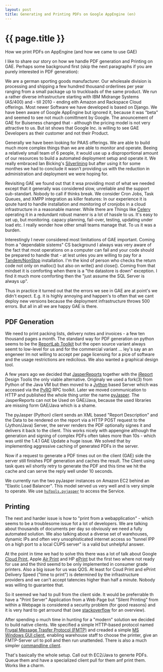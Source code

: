 ```yaml
---
layout: post
title: Generating and Printing PDFs on Google AppEngine (en)
---
```


{{ page.title }}
================

How we print PDFs on AppEngine (and how we came to use GAE)

I like to share our story on how we handle PDF generation and Printing on GAE. Perhaps some background first (skip the next paragraphs if you are purely interested in PDF generation): 

We are a german sporting goods manufacturer. Our wholesale division is processing and shipping a few hundred
thousand orderlines per year ranging from a small package up to truckloads of the same product. We run a
rather diverse infrastructure starting with IBM Midrange Systems (AS/400) and - till 2010 - ending eith
Amazon and Rackspace Cloud offerings. Most newer Software we have developed is based on Django. We have been aware of Google AppEngine but ignored it, because it was "beta" and seemed to see not much comittment by Google. The anouncement of GAE for Buiseness changed that - although the pricing model is not very attractive to us. But ist shows that Google Inc. is willing to see GAE Developers as their customer and not their Product.

Generally we have been looking for PAAS offerings. We are able to build much more complex things than we are
able to monitor and operate. Beeing a relatively small team of 6 people, it would use up a disproportional
amount of our resources to build a automated deployment setup and operate it. We really embraced Ian
Bicking's [Silverlining][1] but after using it for some monthes we had to conclude it wasn't providing us
with the reduction in administration and deployment we were hoping for.

Revisiting GAE we found out that it wsa providing most of what we needed except that it generally was considered slow, unreliable and the support sub-standart. Nobody to call if thinks break.  We consider Cron Jobs, Task Queues, and XMPP integration as killer features: In our experience it is qoute hard to handle installation and monitoring of cronjobs in a cloud infrastructure in a reasonable manner. While there are Things like [Celery][2] operating it in a redundant robust manenr is a lot of hassle to us. It's easy to set up, but monitoring. capacy planning, fail-over, testing, updating under load etc. I really wonder how other small teams manage that. To us it was a burden.

Interestingly I never considered most limitations of GAE important. Coming from a "dependable sistems" CS background I always was very aware of the fact that most operations on a computer can fail and your code should be prepared to handle that - at lest unles you are willing to pay for a [Tandem/NonStop][3] installation. I'm the kind of person who checks the return code not only on malloc() but also on write() and close(). Coming from that mindset it is comforting when there is a "the datastore is down" exception. I find it much more comforting then the "just assume the SQL Server is always up".

Thus in practice it turned out that the errors we see in GAE are at point's we didn't expect. E.g. it is highly annoying and happen's to often that we cant deploy new versions because the deployment infrastructure throws 500 errors. But all in all we are happy GAE is there. 


[1]: http://cloudsilverlining.org/ 
[2]: http://celeryproject.org/
[3]: http://h20223.www2.hp.com/nonstopcomputing/cache/76385-0-0-0-121.html?404m=cache-aspx


PDF Generation
--------------

We need to print packing lists, delivery notes and invoices - a few ten thousand pages a month. The standard way for PDF generation on python seems to be the [ReportLab Toolkit][4] but the open source variant always seemt to low-level for us and for the commercial variant ... ley's say an an engeneer Im not willing to accept per page licensing for a pice of software and the usage restrictions are redicilous. We also wanted a graphical design tool.

A few years ago we decided that [JasperReports][5] together with the [iReport][6] Design Toolis the only viable alternative. Originaly we used a fork(3) from Python of the Java VM but then moved to a [Jython][7] based Server which was accessed via the [PyRO][8] RPC toolkit. Later we moved communication to HTTP and published the whole thing unter the name [pyJasper][9]. The JasperReports can not be Used on GAE/Java, because the used libraries are missing form GAE/Java which is a shame.

The pyJasper (Python) client sends an XML based "Report Description" and the Data to be rendered on the
report via a HTTP POST request to the (Jython/Java) Server, the server renders the PDF optionally signes it
and delivers it back to the client. This works nicely with appengine although the generation and signing of
complex PDFs often takes more than 10s - which was until the 1.4.1 GAE Update a huge issue. We solved that by implementing aggressive caching of generated PDFs in the server.

Now if a request to generate a PDF times out on the client (GAE) side the server still finishes PDF generation and caches the result. The Client using task ques wil shortly retry to generate the PDF and this time we hit the cache and can serve the reply well under 10 seconds.

We currently run the two pyJasper instances on Amazon EC2 behind an "Elastic Load Balancer". This model served us very well and is very simple to operate. We use [`huTools.pyjasper`][9a] to access the Service.

[4]: http://www.reportlab.com/software/opensource/
[5]: http://jasperforge.org/project/jasperreports
[6]: http://jasperforge.org/projects/ireport
[7]: http://www.jython.org/
[8]: http://www.xs4all.nl/~irmen/pyro3/
[9]: https://github.com/hudora/pyJasper
[9a]: https://github.com/hudora/huTools/blob/master/huTools/pyjasper.py


Printing
--------

The next and harder issue is how to "print from a webapplication" - which seems to be a troublesome issue fot a lot of developers. We are talking about thousands of documents per day so obviously we need a fully automated solution. We also talking about a diverse set of warehouses, dynamic IPs and often very unsophisticated internet access so "tunnel IPP on a high port to a local CUPS server" is a valid but unhelpful answer.

At the point in time we had to solve this there was a lot of talk about Google [Cloud Print][10], Apple [Air
Print][11] and HP [ePrint][12] but the first two where not ready for use and the third seemd to be only
implemented in consumer grade printers. Also a big issue for us was QOS. At least for Coud Print and ePrint Delivery Speed ("time to print") is determined by the infrastructure providers and we can't accept tatencies higher than half a minute. Nobody was willing to guarantee that.

[10]: http://blog.chromium.org/2010/04/new-approach-to-printing.html
[11]: http://www.apple.com/ipad/features/airprint.html 
[12]: http://h30495.www3.hp.com/about/eprint

So it seemed we had to pull from the client side. It would be preferrable th have a "Print Server" Application from a Web Page but "Silent Printing" from within a Webpage is considered a security problem (for good reasons) and it is very hard to get arround that (see [stackoverflow][13] for an overview).

After spending o much time in hunting for a "modern" solution we decided to build native clients. We specified a simple HTTP-based protocol named [Frugal Message Trasfer Protocol (FMTP)][14] and creaded a simple [MS Windows GUI client][15], enabling warehouse staff to choose the printer, give an FMTP-Server url to poll and then run unattended. There is also a much simpler [commandline client][15].

[13]: http://stackoverflow.com/questions/21908/silent-printing-in-a-web-application
[14]: https://github.com/cklein/FMTP
[15]: https://github.com/hudora/FMTP/tree/master/printclient
[16]: https://github.com/hudora/FMTP/blob/master/pull_client/recv_fmtp.py


That's basically the whole setup. Call out th EC2/Java to generte PDFs. Queue them and have a specialized client pull for them anf print them. Works like a charm.